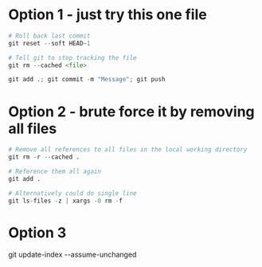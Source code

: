 # Option 1 - just try this one file
```python
# Roll back last commit
git reset --soft HEAD~1

# Tell git to stop tracking the file
git rm --cached <file>

git add .; git commit -m "Message"; git push
```

# Option 2 - brute force it by removing all files
```python 
# Remove all references to all files in the local working directory
git rm -r --cached . 

# Reference them all again
git add .

# Alternatively could do single line
git ls-files -z | xargs -0 rm -f
```

# Option 3 
git update-index --assume-unchanged <file>
